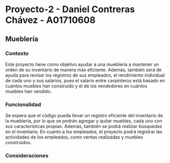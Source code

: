 # Proyecto-2 - Daniel Contreras Chávez - A01710608

## Mueblería

### Contexto
Este proyecto tiene como objetivo ayudar a una mueblería a mantener un orden de su inventario de manera más eficiente. Además, también será de ayuda para revisar los registros de sus empleados, el rendimiento individual de cada uno y sus salarios, pues el salario entre carpinteros está basado en cuántos muebles han construido y el de los vendedores en cuántos muebles han vendido.

### Funcionalidad
Se espera que el código pueda llevar un registro eficiente del inventario de la mueblería, por lo que se podrán agregar y quitar muebles, cada uno con sus características propias. Además, también se podrá realizar búsquedas en el inventario. En cuanto a los empleados, el proyecto podrá registrar las actividades de los empleados, como ventas realizadas y muebles construidos.

### Consideraciones
